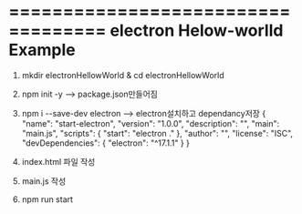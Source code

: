 ===================================
electron Helow-worlld Example
===================================
1. mkdir electronHellowWorld & cd electronHellowWorld

2. npm init -y                     --> package.json만들어짐
3. npm i --save-dev electron       --> electron설치하고 dependancy저장
{
    "name": "start-electron",
    "version": "1.0.0",
    "description": "",
    "main": "main.js",
    "scripts": {
      "start": "electron ."
    },
    "author": "",
    "license": "ISC",
    "devDependencies": {
      "electron": "^17.1.1"
    }
  }

4. index.html 파일 작성
5. main.js  작성

6. npm run start
